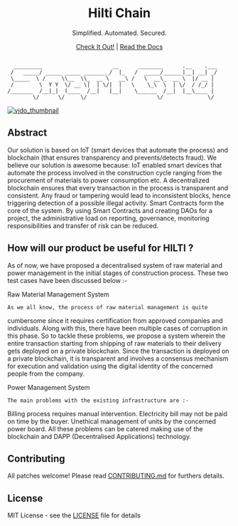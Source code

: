 <h1 align="center">Hilti Chain</h1>

<p align="center">Simplified. Automated. Secured.</p>

<p align="center"><a href="#site">Check It Out!</a> | <a href="#documentation">Read the Docs</a></p>

```

  _________                      __      ________      .__    .___
 /   _____/ _____ _____ ________/  |_   /  _____/______|__| __| _/
 \_____  \ /     \\__  \\_  __ \   __\ /   \  __\_  __ \  |/ __ | 
 /        \  Y Y  \/ __ \|  | \/|  |   \    \_\  \  | \/  / /_/ | 
/_______  /__|_|  (____  /__|   |__|    \______  /__|  |__\____ | 
        \/      \/     \/                      \/              \/

```

[![vido_thumbnail](https://c1.staticflickr.com/3/2154/2054140257_58e87296b6.jpg)](https://www.youtube.com/watch?v=4cil1Y8VGW8)

## Abstract

Our solution is based on IoT (smart devices that automate the process) and blockchain (that ensures transparency and prevents/detects fraud). We believe our solution is awesome because:
IoT enabled smart devices that automate the process involved in the construction cycle ranging from the procurement of materials to power consumption etc.
A decentralized blockchain ensures that every transaction in the process is transparent and consistent. Any fraud or tampering would lead to inconsistent blocks, hence triggering detection of a possible illegal activity.
Smart Contracts form the core of the system. By using Smart Contracts and creating DAOs for a project, the administrative load on reporting, governance, monitoring responsibilities and transfer of risk can be reduced.

## How will our product be useful for HILTI ?

As of now, we have proposed a decentralised system of raw material and power management in the initial stages of construction process. These two test cases have been discussed below :-


Raw Material Management System
    
    As we all know, the process of raw material management is quite 
cumbersome since it requires certification from approved companies and 
individuals. Along with this, there    have been multiple cases of corruption in 
this phase. So to tackle these problems, we propose a system wherein the 
entire transaction starting from shipping of raw materials to their delivery gets 
deployed on a private blockchain. Since the transaction is deployed on a 
private blockchain, it is transparent and involves a consensus mechanism for 
execution and validation using the digital identity of the concerned people 
from the company.

Power Management System
    
    The main problems with the existing infrastructure are :-

Billing process requires manual intervention.
Electricity bill may not be paid on time by the buyer.
Unethical management of units by the concerned power board.
    All these problems can be catered making use of the blockchain and DAPP 
(Decentralised Applications) technology.


## Contributing

All patches welcome! Please read [CONTRIBUTING.md](https://github.com/satwikkansal/smart_power/blob/master/CONTRIBUTING.md) for furthers details.

## License

MIT License - see the [LICENSE](https://github.com/satwikkansal/smart_power/blob/master/LICENSE) file for details
